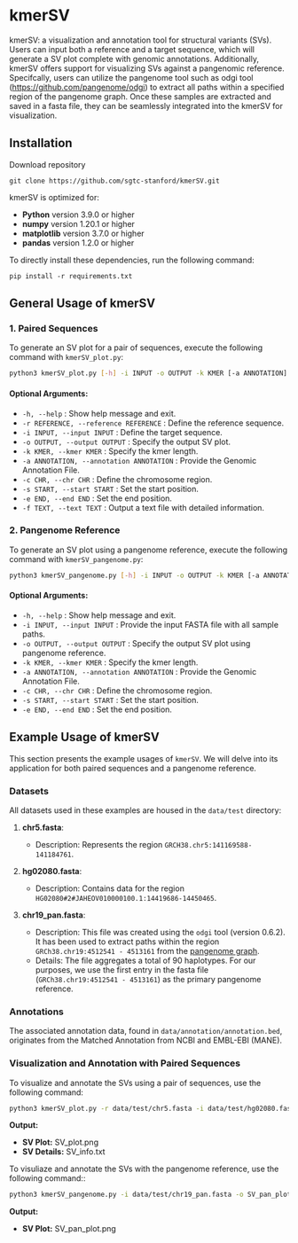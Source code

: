 # kmerSV
kmerSV: a visualization and annotation tool for structural variants (SVs). Users can input both a reference and a target sequence, which will generate a SV plot complete with genomic annotations. Additionally, kmerSV offers support for visualizing SVs against a pangenomic reference. Specifcally, users can utilize the pangenome tool such as odgi tool (https://github.com/pangenome/odgi) to extract all paths within a specified region of the pangenome graph. Once these samples are extracted and saved in a fasta file, they can be seamlessly integrated into the kmerSV for visualization.

## Installation
Download repository
```
git clone https://github.com/sgtc-stanford/kmerSV.git
```

kmerSV is optimized for:
- **Python** version 3.9.0 or higher
- **numpy** version 1.20.1 or higher
- **matplotlib** version 3.7.0 or higher
- **pandas** version 1.2.0 or higher

To directly install these dependencies, run the following command:

```
pip install -r requirements.txt
```
## General Usage of kmerSV

### 1. **Paired Sequences**

To generate an SV plot for a pair of sequences, execute the following command with `kmerSV_plot.py`:

```bash
python3 kmerSV_plot.py [-h] -i INPUT -o OUTPUT -k KMER [-a ANNOTATION] [-c CHR] [-s START] [-e END]
```
#### Optional Arguments:

- `-h, --help` : Show help message and exit.
- `-r REFERENCE, --reference REFERENCE` : Define the reference sequence.
- `-i INPUT, --input INPUT` : Define the target sequence.
- `-o OUTPUT, --output OUTPUT` : Specify the output SV plot.
- `-k KMER, --kmer KMER` : Specify the kmer length.
- `-a ANNOTATION, --annotation ANNOTATION` : Provide the Genomic Annotation File.
- `-c CHR, --chr CHR` : Define the chromosome region.
- `-s START, --start START` : Set the start position.
- `-e END, --end END` : Set the end position.
- `-f TEXT, --text TEXT` : Output a text file with detailed information.

### 2. **Pangenome Reference**

To generate an SV plot using a pangenome reference, execute the following command with `kmerSV_pangenome.py`:

```bash
python3 kmerSV_pangenome.py [-h] -i INPUT -o OUTPUT -k KMER [-a ANNOTATION] [-c CHR] [-s START] [-e END]
```
#### Optional Arguments:

- `-h, --help`                                : Show help message and exit.
- `-i INPUT, --input INPUT`                   : Provide the input FASTA file with all sample paths.
- `-o OUTPUT, --output OUTPUT`                : Specify the output SV plot using pangenome reference.
- `-k KMER, --kmer KMER`                      : Specify the kmer length.
- `-a ANNOTATION, --annotation ANNOTATION`    : Provide the Genomic Annotation File.
- `-c CHR, --chr CHR`                         : Define the chromosome region.
- `-s START, --start START`                   : Set the start position.
- `-e END, --end END`                         : Set the end position.

## Example Usage of kmerSV

This section presents the example usages of `kmerSV`. We will delve into its application for both paired sequences and a pangenome reference.

### Datasets

All datasets used in these examples are housed in the `data/test` directory:

1. **chr5.fasta**:
   - Description: Represents the region `GRCH38.chr5:141169588-141184761`.

2. **hg02080.fasta**:
   - Description: Contains data for the region `HG02080#2#JAHEOV010000100.1:14419686-14450465`.

3. **chr19_pan.fasta**:
   - Description: This file was created using the `odgi` tool (version 0.6.2). It has been used to extract paths within the region `GRCh38.chr19:4512541 - 4513161` from the [pangenome graph](https://s3-us-west-2.amazonaws.com/human-pangenomics/pangenomes/freeze/freeze1/minigraph-cactus/hprc-v1.1-mc-grch38/hprc-v1.1-mc-grch38.chroms/chr19.full.og).
   - Details: The file aggregates a total of 90 haplotypes. For our purposes, we use the first entry in the fasta file (`GRCh38.chr19:4512541 - 4513161`) as the primary pangenome reference.

### Annotations

The associated annotation data, found in `data/annotation/annotation.bed`, originates from the Matched Annotation from NCBI and EMBL-EBI (MANE).


### Visualization and Annotation with Paired Sequences

To visualize and annotate the SVs using a pair of sequences, use the following command:

```bash
python3 kmerSV_plot.py -r data/test/chr5.fasta -i data/test/hg02080.fasta -o SV_plot.png -a data/annotation/annotation.bed -c chr5 -s 141169588 -e 141184761 -k 31 -f SV_info.txt
```

**Output:**
- **SV Plot:** SV_plot.png
- **SV Details:** SV_info.txt


To visuliaze and annotate the SVs with the pangenome reference, use the following command::

```bash
python3 kmerSV_pangenome.py -i data/test/chr19_pan.fasta -o SV_pan_plot.png -c chr19 -s 4512541 -e 4513161 -k 31
```
**Output:**
- **SV Plot:** SV_pan_plot.png
